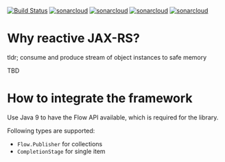 [![Build Status](https://travis-ci.org/openknowledge/reactive-jaxrs.svg?branch=master)](https://travis-ci.org/openknowledge/reactive-jaxrs) [![sonarcloud](https://sonarcloud.io/api/project_badges/measure?project=de.openknowledge.jaxrs%3Areactive-jaxrs-modules&metric=security_rating)](https://sonarcloud.io/dashboard?id=de.openknowledge.jaxrs%3Areactive-jaxrs-modules) [![sonarcloud](https://sonarcloud.io/api/project_badges/measure?project=de.openknowledge.jaxrs%3Areactive-jaxrs-modules&metric=vulnerabilities)](https://sonarcloud.io/dashboard?id=de.openknowledge.jaxrs%3Areactive-jaxrs-modules) [![sonarcloud](https://sonarcloud.io/api/project_badges/measure?project=de.openknowledge.jaxrs%3Areactive-jaxrs-modules&metric=bugs)](https://sonarcloud.io/dashboard?id=de.openknowledge.jaxrs%3Areactive-jaxrs-modules) [![sonarcloud](https://sonarcloud.io/api/project_badges/measure?project=de.openknowledge.jaxrs%3Areactive-jaxrs-modules&metric=coverage)](https://sonarcloud.io/dashboard?id=de.openknowledge.jaxrs%3Areactive-jaxrs-modules)

Why reactive JAX-RS?
=========================
tldr; consume and produce stream of object instances to safe memory

TBD

How to integrate the framework
==============================
Use Java 9 to have the Flow API available, which is required for the library.

Following types are supported:

- `Flow.Publisher` for collections
- `CompletionStage` for single item
